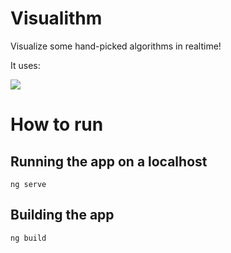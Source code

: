 # Visualithm

Visualize some hand-picked algorithms in realtime! 

It uses:

<img src="https://skillicons.dev/icons?i=angular,sass,nodejs"></img>

# How to run
## Running the app on a localhost
```
ng serve
```
## Building the app
```
ng build
```
